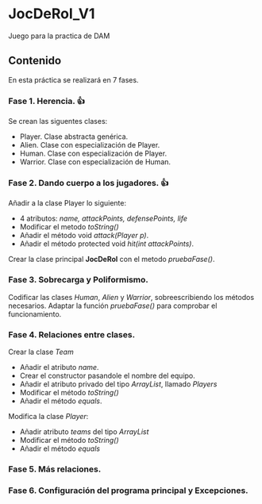 # JocDeRol_V1
Juego para la practica de DAM

## Contenido
En esta práctica se realizará en 7 fases.

### Fase 1. Herencia. :+1:
Se crean las siguentes clases:
- Player. Clase abstracta genérica.
- Alien. Clase con especialización de Player.
- Human. Clase con especialización de Player.
- Warrior. Clase con especialización de Human.

### Fase 2. Dando cuerpo a los jugadores. :+1:
Añadir a la clase Player lo siguiente:
- 4 atributos: *name, attackPoints, defensePoints, life*
- Modificar el metodo *toString()*
- Añadir el método void *attack(Player p)*.
- Añadir el método protected void *hit(int attackPoints)*.

Crear la clase principal **JocDeRol** con el metodo *pruebaFase()*.

### Fase 3. Sobrecarga y Poliformismo.
Codificar las clases *Human*, *Alien* y *Warrior*, sobreescribiendo los métodos necesarios.
Adaptar la función *pruebaFase()* para comprobar el funcionamiento.

### Fase 4. Relaciones entre clases.
Crear la clase *Team*
- Añadir el atributo *name*.
- Crear el constructor pasandole el nombre del equipo.
- Añadir el atributo privado del tipo *ArrayList*, llamado *Players*
- Modificar el método *toString()*
- Añadir el método *equals*.

Modifica la clase *Player*:
- Añadir atributo *teams* del tipo *ArrayList*
- Modificar el método *toString()*
- Añadir el método *equals*

### Fase 5. Más relaciones.

### Fase 6. Configuración del programa principal y Excepciones.

